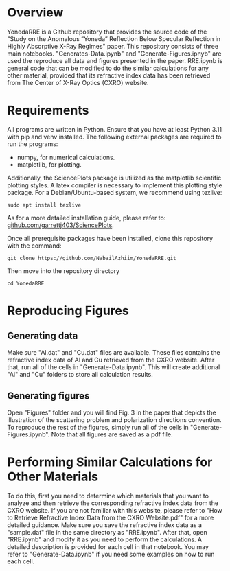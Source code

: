 # Overview

YonedaRRE is a Github repository that provides the source code of the "Study on the Anomalous ”Yoneda” Reflection Below Specular Reflection in Highly Absorptive X-Ray Regimes" paper. This repository consists of three main notebooks. "Generates-Data.ipynb" and "Generate-Figures.ipnyb" are used the reproduce all data and figures presented in the paper. RRE.ipynb is general code that can be modified to do the similar calculations for any other material, provided that its refractive index data has been retrieved from The Center of X-Ray Optics (CXRO) website.

# Requirements

All programs are written in Python. Ensure that you have at least Python 3.11 with pip and venv installed. The following external packages are required to run the programs:
- numpy, for numerical calculations.
- matplotlib, for plotting.

Additionally, the SciencePlots package is utilized as the matplotlib scientific plotting styles. A latex compiler is necessary to implement this plotting style package. For a Debian/Ubuntu-based system, we recommend using texlive:
```
sudo apt install texlive
```

As for a more detailed installation guide, please refer to: [github.com/garrettj403/SciencePlots](https://github.com/garrettj403/SciencePlots).

Once all prerequisite packages have been installed, clone this repository with the command:
```
git clone https://github.com/NabailAzhiim/YonedaRRE.git
```
Then move into the repository directory
```
cd YonedaRRE
```

# Reproducing Figures

## Generating data

Make sure "Al.dat" and "Cu.dat" files are available. These files contains the refractive index data of Al and Cu retrieved from the CXRO website. After that, run all of the cells in "Generate-Data.ipynb". This will create additional "Al" and "Cu" folders to store all calculation results. 

## Generating figures

Open "Figures" folder and you will find Fig. 3 in the paper that depicts the illustration of the scattering problem and polarization directions convention. To reproduce the rest of the figures, simply run all of the cells in "Generate-Figures.ipynb". Note that all figures are saved as a pdf file. 

# Performing Similar Calculations for Other Materials

To do this, first you need to determine which materials that you want to analyze and then retrieve the corresponding refractive index data from the CXRO website. If you are not familiar with this website, please refer to "How to Retrieve Refractive Index Data from the CXRO Website.pdf" for a more detailed guidance. Make sure you save the refractive index data as a "sample.dat" file in the same directory as "RRE.ipynb". After that, open "RRE.ipynb" and modify it as you need to perform the calculations. A detailed description is provided for each cell in that notebook. You may refer to "Generate-Data.ipynb" if you need some examples on how to run each cell.
